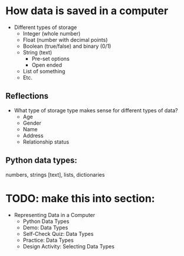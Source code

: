 # How data is saved in a computer
- Different types of storage
  - Integer (whole number)
  - Float (number with decimal points)
  - Boolean (true/false) and binary (0/1)
  - String (text)
    - Pre-set options
    - Open ended
  - List of something
  - Etc.

## Reflections
- What type of storage type makes sense for different types of data?
  - Age
  - Gender
  - Name
  - Address
  - Relationship status


## Python data types:
numbers, strings [text], lists, dictionaries


# TODO: make this into section:
- Representing Data in a Computer
    - Python Data Types
    - Demo: Data Types
    - Self-Check Quiz: Data Types
    - Practice: Data Types
    - Design Activity: Selecting Data Types
